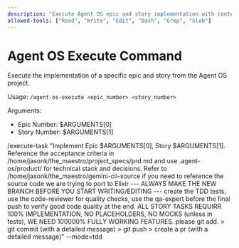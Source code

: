 ```yaml
---
description: "Execute Agent OS epic and story implementation with context from PRD and technical specs"
allowed-tools: ["Read", "Write", "Edit", "Bash", "Grep", "Glob"]
---
```


# Agent OS Execute Command

Execute the implementation of a specific epic and story from the Agent OS project.

Usage: `/agent-os-execute <epic_number> <story_number>`

Arguments:
- Epic Number: $ARGUMENTS[0]
- Story Number: $ARGUMENTS[1]

/execute-task "Implement Epic $ARGUMENTS[0], Story $ARGUMENTS[1]. Reference the acceptance criteria in /home/jasonk/the_maestro/project_specs/prd.md and use .agent-os/product/ for technical stack and decisions. Refer to /home/jasonk/the_maestro/gemini-cli-source if you need to reference the source code we are trying to port to Elixir  ---  ALWAYS MAKE THE NEW BRANCH BEFORE YOU START WRITING/EDITING  --- create the TDD tests, use the code-reviewer for quality checks, use the qa-expert before the final push to verify good code quality at the end. ALL STORY TASKS REQUIRR 100% IMPLEMENTATION, NO PLACEHOLDERS, NO MOCKS (unless in tests), WE NEED 100000% FULLY WORKING FEATURES. please git add. > git commit (with a detailed message) > git push > create a pr (with a detailed message)"  --mode=tdd
